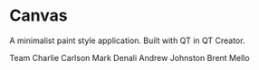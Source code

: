 Canvas
======

A minimalist paint style application.
Built with QT in QT Creator.

Team
Charlie Carlson
Mark Denali
Andrew Johnston
Brent Mello
